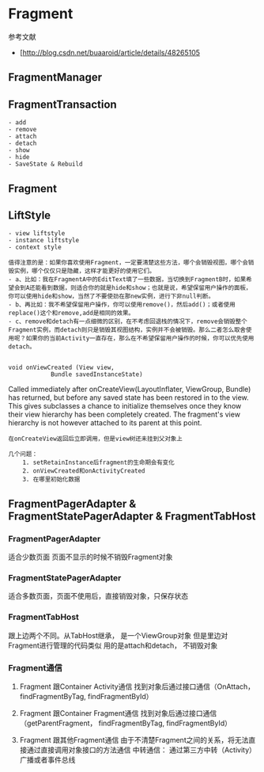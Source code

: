 # Fragment

参考文献
- [http://blog.csdn.net/buaaroid/article/details/48265105

## FragmentManager 

## FragmentTransaction
    - add
    - remove
    - attach
    - detach
    - show
    - hide
    - SaveState & Rebuild

## Fragment

## LiftStyle

    - view liftstyle
    - instance liftstyle
    - context style

    值得注意的是：如果你喜欢使用Fragment，一定要清楚这些方法，哪个会销毁视图，哪个会销毁实例，哪个仅仅只是隐藏，这样才能更好的使用它们。
    - a、比如：我在FragmentA中的EditText填了一些数据，当切换到FragmentB时，如果希望会到A还能看到数据，则适合你的就是hide和show；也就是说，希望保留用户操作的面板，你可以使用hide和show，当然了不要使劲在那new实例，进行下非null判断。
    - b、再比如：我不希望保留用户操作，你可以使用remove()，然后add()；或者使用replace()这个和remove,add是相同的效果。
    - c、remove和detach有一点细微的区别，在不考虑回退栈的情况下，remove会销毁整个Fragment实例，而detach则只是销毁其视图结构，实例并不会被销毁。那么二者怎么取舍使用呢？如果你的当前Activity一直存在，那么在不希望保留用户操作的时候，你可以优先使用detach。


    void onViewCreated (View view, 
                Bundle savedInstanceState)
Called immediately after onCreateView(LayoutInflater, ViewGroup, Bundle) has returned, but before any saved state has been restored in to the view. This gives subclasses a chance to initialize themselves once they know their view hierarchy has been completely created. The fragment's view hierarchy is not however attached to its parent at this point.

    在onCreateView返回后立即调用，但是view树还未挂到父对象上

    几个问题：
        1. setRetainInstance后fragment的生命期会有变化
        2. onViewCreated和onActivityCreated
        3. 在哪里初始化数据

## FragmentPagerAdapter & FragmentStatePagerAdapter & FragmentTabHost

### FragmentPagerAdapter
适合少数页面 
页面不显示的时候不销毁Fragment对象

### FragmentStatePagerAdapter
适合多数页面，页面不使用后，直接销毁对象，只保存状态

### FragmentTabHost
跟上边两个不同。从TabHost继承， 是一个ViewGroup对象
但是里边对Fragment进行管理的代码类似
用的是attach和detach， 不销毁对象


### Fragment通信
1. Fragment 跟Container Activity通信
    找到对象后通过接口通信（OnAttach， findFragmentByTag, findFragmentById）

2. Fragment 跟Container Fragment通信
    找到对象后通过接口通信（getParentFragment， findFragmentByTag, findFragmentById）

3. Fragment 跟其他Fragment通信
    由于不清楚Fragment之间的关系，将无法直接通过直接调用对象接口的方法通信
    中转通信： 通过第三方中转（Activity）
    广播或者事件总线

